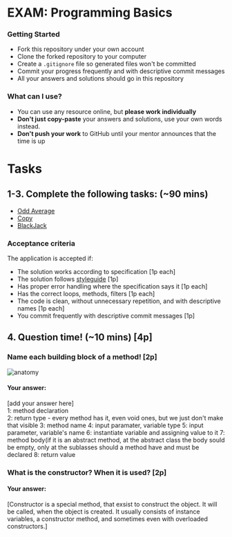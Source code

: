 # EXAM: Programming Basics

### Getting Started
 - Fork this repository under your own account
 - Clone the forked repository to your computer
 - Create a `.gitignore` file so generated files won't be committed
 - Commit your progress frequently and with descriptive commit messages
 - All your answers and solutions should go in this repository

### What can I use?
- You can use any resource online, but **please work individually**
- **Don't just copy-paste** your answers and solutions, use your own words instead.
- **Don't push your work** to GitHub until your mentor announces that the time is up


# Tasks
## 1-3. Complete the following tasks: (~90 mins)
- [Odd Average](oddavg/OddAvg.java)
- [Copy](copy/Copy.java)
- [BlackJack](blackjack/BlackJack.java)

### Acceptance criteria
The application is accepted if:
- The solution works according to specification [1p each]
- The solution follows [styleguide](https://github.com/greenfox-academy/teaching-materials/blob/master/styleguide/java.md) [1p]
- Has proper error handling where the specification says it [1p each]
- Has the correct loops, methods, filters [1p each]
- The code is clean, without unnecessary repetition, and with descriptive names [1p each]
- You commit frequently with descriptive commit messages [1p]

## 4. Question time! (~10 mins) [4p]

### Name each building block of a method! [2p]

![anatomy](anatomy/AnatomyJava.png)

#### Your answer:
[add your answer here]   
1: method declaration  
2:  return type - every method has it, even void ones, but we just don't make that visible 
3:  method name
4:  input paramater, variable type
5:  input parameter, variable's name
6:  instantiate variable and assigning value to it 
7:  method body(if it is an abstract method, at the abstract class the body sould be empty, only at the sublasses should a method have and must be declared
8:   return value

### What is the constructor? When it is used? [2p]
#### Your answer:
[Constructor is a special method, that exsist to construct the object. It will be called, when the object is created. It usually consists of instance variables, a constructor method, and sometimes even with overloaded constructors.]
